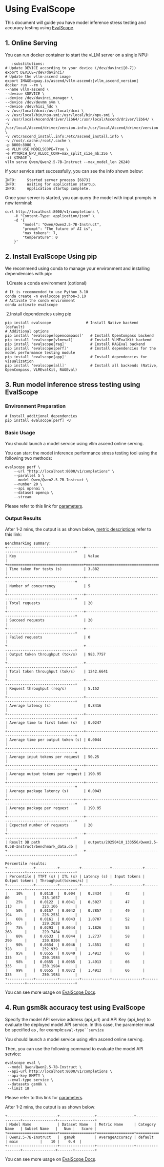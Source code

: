 # Using EvalScope

This document will guide you have model inference stress testing and accuracy testing using [EvalScope](https://github.com/modelscope/evalscope).

## 1. Online Serving

You can run docker container to start the vLLM server on a single NPU:

```{code-block} bash
   :substitutions:
# Update DEVICE according to your device (/dev/davinci[0-7])
export DEVICE=/dev/davinci7
# Update the vllm-ascend image
export IMAGE=quay.io/ascend/vllm-ascend:|vllm_ascend_version|
docker run --rm \
--name vllm-ascend \
--device $DEVICE \
--device /dev/davinci_manager \
--device /dev/devmm_svm \
--device /dev/hisi_hdc \
-v /usr/local/dcmi:/usr/local/dcmi \
-v /usr/local/bin/npu-smi:/usr/local/bin/npu-smi \
-v /usr/local/Ascend/driver/lib64/:/usr/local/Ascend/driver/lib64/ \
-v /usr/local/Ascend/driver/version.info:/usr/local/Ascend/driver/version.info \
-v /etc/ascend_install.info:/etc/ascend_install.info \
-v /root/.cache:/root/.cache \
-p 8000:8000 \
-e VLLM_USE_MODELSCOPE=True \
-e PYTORCH_NPU_ALLOC_CONF=max_split_size_mb:256 \
-it $IMAGE \
vllm serve Qwen/Qwen2.5-7B-Instruct --max_model_len 26240
```

If your service start successfully, you can see the info shown below:

```
INFO:     Started server process [6873]
INFO:     Waiting for application startup.
INFO:     Application startup complete.
```

Once your server is started, you can query the model with input prompts in new terminal:

```
curl http://localhost:8000/v1/completions \
    -H "Content-Type: application/json" \
    -d '{
        "model": "Qwen/Qwen2.5-7B-Instruct",
        "prompt": "The future of AI is",
        "max_tokens": 7,
        "temperature": 0
    }'
```

## 2. Install EvalScope Using pip

We recommend using conda to manage your environment and installing dependencies with pip:

​	1.Create a conda environment (optional)

```shell
# It is recommended to use Python 3.10
conda create -n evalscope python=3.10
# Activate the conda environment
conda activate evalscope
```

​	2.Install dependencies using pip

```shell
pip install evalscope                # Install Native backend (default)
# Additional options
pip install 'evalscope[opencompass]'   # Install OpenCompass backend
pip install 'evalscope[vlmeval]'       # Install VLMEvalKit backend
pip install 'evalscope[rag]'           # Install RAGEval backend
pip install 'evalscope[perf]'          # Install dependencies for the model performance testing module
pip install 'evalscope[app]'           # Install dependencies for visualization
pip install 'evalscope[all]'           # Install all backends (Native, OpenCompass, VLMEvalKit, RAGEval)
```

## 3. Run model inference stress testing using EvalScope

### Environment Preparation

```shell
# Install additional dependencies
pip install evalscope[perf] -U
```

### Basic Usage

You should launch a model service using vllm ascend online serving.

You can start the model inference performance stress testing tool using the following two methods:

```
evalscope perf \
    --url "http://localhost:8000/v1/completions" \
    --parallel 5 \
    --model Qwen/Qwen2.5-7B-Instruct \
    --number 20 \
    --api openai \
    --dataset openqa \
    --stream
```

Please refer to this link for [parameters](https://evalscope.readthedocs.io/en/latest/user_guides/stress_test/parameters.html).

### Output Results

After 1-2 mins, the output is as shown below, [metric descriptions](https://evalscope.readthedocs.io/en/latest/user_guides/stress_test/quick_start.html#metric-descriptions) refer to this link: 

```shell
Benchmarking summary:
+-----------------------------------+-----------------------------------------------------------------+
| Key                               | Value                                                           |
+===================================+=================================================================+
| Time taken for tests (s)          | 3.882                                                           |
+-----------------------------------+-----------------------------------------------------------------+
| Number of concurrency             | 5                                                               |
+-----------------------------------+-----------------------------------------------------------------+
| Total requests                    | 20                                                              |
+-----------------------------------+-----------------------------------------------------------------+
| Succeed requests                  | 20                                                              |
+-----------------------------------+-----------------------------------------------------------------+
| Failed requests                   | 0                                                               |
+-----------------------------------+-----------------------------------------------------------------+
| Output token throughput (tok/s)   | 983.7757                                                        |
+-----------------------------------+-----------------------------------------------------------------+
| Total token throughput (tok/s)    | 1242.6641                                                       |
+-----------------------------------+-----------------------------------------------------------------+
| Request throughput (req/s)        | 5.152                                                           |
+-----------------------------------+-----------------------------------------------------------------+
| Average latency (s)               | 0.8416                                                          |
+-----------------------------------+-----------------------------------------------------------------+
| Average time to first token (s)   | 0.0247                                                          |
+-----------------------------------+-----------------------------------------------------------------+
| Average time per output token (s) | 0.0044                                                          |
+-----------------------------------+-----------------------------------------------------------------+
| Average input tokens per request  | 50.25                                                           |
+-----------------------------------+-----------------------------------------------------------------+
| Average output tokens per request | 190.95                                                          |
+-----------------------------------+-----------------------------------------------------------------+
| Average package latency (s)       | 0.0043                                                          |
+-----------------------------------+-----------------------------------------------------------------+
| Average package per request       | 190.95                                                          |
+-----------------------------------+-----------------------------------------------------------------+
| Expected number of requests       | 20                                                              |
+-----------------------------------+-----------------------------------------------------------------+
| Result DB path                    | outputs/20250410_133556/Qwen2.5-0.5B-Instruct/benchmark_data.db |
+-----------------------------------+-----------------------------------------------------------------+

Percentile results:
+------------+----------+---------+-------------+--------------+---------------+----------------------+
| Percentile | TTFT (s) | ITL (s) | Latency (s) | Input tokens | Output tokens | Throughput(tokens/s) |
+------------+----------+---------+-------------+--------------+---------------+----------------------+
|    10%     |  0.0118  |  0.004  |   0.3434    |      42      |      80       |       215.1057       |
|    25%     |  0.0122  | 0.0041  |   0.5027    |      47      |      113      |       223.166        |
|    50%     |  0.0157  | 0.0042  |   0.7857    |      49      |      194      |       226.2531       |
|    66%     |  0.0161  | 0.0043  |   1.0707    |      52      |      246      |       229.2028       |
|    75%     |  0.0293  | 0.0044  |   1.1826    |      55      |      268      |       229.7484       |
|    80%     |  0.0633  | 0.0044  |   1.2737    |      58      |      290      |       230.8304       |
|    90%     |  0.0654  | 0.0046  |   1.4551    |      62      |      328      |       232.939        |
|    95%     |  0.0655  | 0.0049  |   1.4913    |      66      |      335      |       250.1984       |
|    98%     |  0.0655  | 0.0065  |   1.4913    |      66      |      335      |       250.1984       |
|    99%     |  0.0655  | 0.0072  |   1.4913    |      66      |      335      |       250.1984       |
+------------+----------+---------+-------------+--------------+---------------+----------------------+
```

You can see more usage on [EvalScope Docs](https://evalscope.readthedocs.io/en/latest/user_guides/stress_test/parameters.html).

## 4. Run gsm8k accuracy test using EvalScope

Specify the model API service address (api_url) and API Key (api_key) to evaluate the deployed model API service. In this case, the parameter must be specified as , for example:`eval-type``service`

You should launch a model service using vllm ascend online serving.

Then, you can use the following command to evaluate the model API service:

```
evalscope eval \
 --model Qwen/Qwen2.5-7B-Instruct \
 --api-url http://localhost:8000/v1/completions \
 --api-key EMPTY \
 --eval-type service \
 --datasets gsm8k \
 --limit 10
```

Please refer to this link for [parameters]( https://evalscope.readthedocs.io/en/latest/get_started/parameters.html#parameters).

After 1-2 mins, the output is as shown below:

```shell
+-----------------------+----------------+-----------------+-----------------+---------------+-------+---------+
| Model Name            | Dataset Name   | Metric Name     | Category Name   | Subset Name   |   Num |   Score |
+=======================+================+=================+=================+===============+=======+=========+
| Qwen2.5-7B-Instruct   |  gsm8k         | AverageAccuracy | default         | main          |    10 |    0.4  |
+-----------------------+----------------+-----------------+-----------------+---------------+-------+---------+
```

You can see more usage on [EvalScope Docs](https://evalscope.readthedocs.io/en/latest/get_started/basic_usage.html#).
